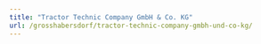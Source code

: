 ```yaml
---
title: "Tractor Technic Company GmbH & Co. KG"
url: /grosshabersdorf/tractor-technic-company-gmbh-und-co-kg/
---
```

